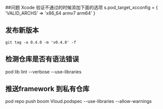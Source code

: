 
##问题
Xcode 验证不通过的时候添加下面的选项
s.pod_target_xcconfig = { 'VALID_ARCHS' => 'x86_64 armv7 arm64' }

## 发布新版本

```
git tag -a 0.4.0 -m 'v0.4.0' -f
```

## 检测仓库是否有语法错误
 pod lib lint --verbose --use-libraries
 
## 推送framework 到私有仓库
pod repo push boom Vloud.podspec  --use-libraries --allow-warnings
 
